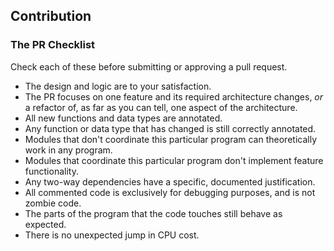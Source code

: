 ## Contribution
### The PR Checklist
Check each of these before submitting or approving a pull request.
- The design and logic are to your satisfaction.
- The PR focuses on one feature and its required architecture changes, *or* a refactor of, as far as you can tell, one aspect of the architecture.
- All new functions and data types are annotated.
- Any function or data type that has changed is still correctly annotated.
- Modules that don't coordinate this particular program can theoretically work in any program.
- Modules that coordinate this particular program don't implement feature functionality.
- Any two-way dependencies have a specific, documented justification.
- All commented code is exclusively for debugging purposes, and is not zombie code.
- The parts of the program that the code touches still behave as expected.
- There is no unexpected jump in CPU cost.